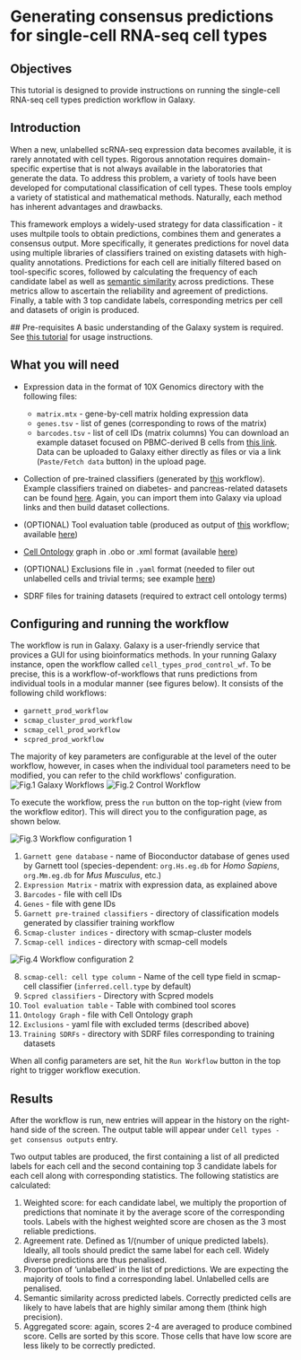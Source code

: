 # Generating consensus predictions for single-cell RNA-seq cell types

## Objectives
This tutorial is designed to provide instructions on running the single-cell RNA-seq cell types prediction workflow in Galaxy.

## Introduction 
When a new, unlabelled scRNA-seq expression data becomes available, it is rarely annotated with cell types. Rigorous annotation requires domain-specific expertise that is not always available in the laboratories that generate the data. To address this problem, a variety of tools have been developed for computational classification of cell types. These tools employ a variety of statistical and mathematical methods. Naturally, each method has inherent advantages and drawbacks. 

This framework employs a widely-used strategy for data classification - it uses multpile tools to obtain predictions, combines them and generates a consensus output. More specifically, it generates predictions for novel data using multiple libraries of classifiers trained on existing datasets with high-quality annotations. Predictions for each cell are initially filtered based on tool-specific scores, followed by calculating the frequency of each candidate label as well as [semantic similarity](https://en.wikipedia.org/wiki/Semantic_similarity) across predictions. These metrics allow to ascertain the reliability and agreement of predictions. Finally, a table with 3 top candidate labels, corresponding metrics per cell and datasets of origin is produced. 

## Pre-requisites 
A basic understanding of the Galaxy system is required. See [this tutorial](https://training.galaxyproject.org/training-material/topics/introduction/tutorials/galaxy-intro-short/tutorial.html) for usage instructions. 

## What you will need
* Expression data in the format of 10X Genomics directory with the following files: 
    * `matrix.mtx` - gene-by-cell matrix holding expression data 
    * `genes.tsv` - list of genes (corresponding to rows of the matrix)
    * `barcodes.tsv` - list of cell IDs (matrix columns)
You can download an example dataset focused on PBMC-derived B cells from [this link](https://www.ebi.ac.uk/gxa/sc/experiments/E-MTAB-6386/downloads). Data can be uploaded to Galaxy either directly as files or via a link (`Paste/Fetch data` button) in the upload page. 

* Collection of pre-trained classifiers (generated by [this](https://github.com/ebi-gene-expression-group/cell-types-train-control-workflow) workflow). Example classifiers trained on diabetes- and pancreas-related datasets can be found [here](https://www.ebi.ac.uk/~a_solovyev/prod_testing_data/diabetes_classifiers/). Again, you can import them into Galaxy via upload links and then build dataset collections.   

* (OPTIONAL) Tool evaluation table (produced as output of [this](https://github.com/ebi-gene-expression-group/cell-types-eval-control-workflow) workflow; available [here](https://www.ebi.ac.uk/~a_solovyev/prod_testing_data/tool_perf_pvals.tsv))
* [Cell Ontology](http://www.obofoundry.org/ontology/cl.html) graph in .obo or .xml format (available [here](https://www.ebi.ac.uk/~a_solovyev/prod_testing_data/cl-basic.obo))

* (OPTIONAL) Exclusions file in `.yaml` format (needed to filer out unlabelled cells and trivial terms; see example [here](https://www.ebi.ac.uk/~a_solovyev/prod_testing_data/exclusions.yaml))

* SDRF files for training datasets (required to extract cell ontology terms)

## Configuring and running the workflow 
The workflow is run in Galaxy. Galaxy is a user-friendly service that provices a GUI for using bioinformatics methods. In your running Galaxy instance, open the workflow called `cell_types_prod_control_wf`. To be precise, this is a workflow-of-workflows that runs predictions from individual tools in a modular manner (see figures below). It consists of the following child workflows: 
* `garnett_prod_workflow`
* `scmap_cluster_prod_workflow`
* `scmap_cell_prod_workflow`
* `scpred_prod_workflow`

The majority of key parameters are configurable at the level of the outer workflow, however, in cases when the individual tool parameters need to be modified, you can refer to the child workflows' configuration. 
![Fig.1 Galaxy Workflows](workflows.png)
![Fig.2 Control Workflow](control_wf.png)

To execute the workflow, press the `run` button on the top-right (view from the workflow editor). This will direct you to the configuration page, as shown below. 

![Fig.3 Workflow configuration 1](wf_config.png)
1. `Garnett gene database` - name of Bioconductor database of genes used by Garnett tool (species-dependent: `org.Hs.eg.db` for _Homo Sapiens_, `org.Mm.eg.db` for _Mus Musculus_, etc.)
2. `Expression Matrix` - matrix with expression data, as explained above
3. `Barcodes` - file with cell IDs 
4. `Genes` - file with gene IDs 
5. `Garnett pre-trained classifiers` - directory of classification models generated by classifier training workflow
6. `Scmap-cluster indices` - directory with scmap-cluster models
7. `Scmap-cell indices` - directory with scmap-cell models

![Fig.4 Workflow configuration 2](wf_config_2.png)

8. `scmap-cell: cell type column` - Name of the cell type field in scmap-cell classifier (`inferred.cell.type` by default)
9. `Scpred classifiers` - Directory with Scpred models
10. `Tool evaluation table` - Table with combined tool scores
11. `Ontology Graph` - file with Cell Ontology graph 
12. `Exclusions` - yaml file with excluded terms (described above)
13. `Training SDRFs` - directory with SDRF files corresponding to training datasets

When all config parameters are set, hit the `Run Workflow` button in the top right to trigger workflow execution. 

## Results 
After the workflow is run, new entries will appear in the history on the right-hand side of the screen. The output table will appear under `Cell types - get consensus outputs` entry. 

Two output tables are produced, the first containing a list of all predicted labels for each cell and the second containing top 3 candidate labels for each cell along with corresponding statistics. The following statistics are calculated: 

1) Weighted score: for each candidate label, we multiply the proportion of predictions that nominate it by the average score of the corresponding tools. Labels with the highest weighted score are chosen as the 3 most reliable predictions. 
2) Agreement rate. Defined as 1/(number of unique predicted labels). Ideally, all tools should predict the same label for each cell. Widely diverse predictions are thus penalised. 
3) Proportion of ‘unlabelled’ in the list of predictions. We are expecting the majority of tools to find a corresponding label. Unlabelled cells are penalised. 
4) Semantic similarity across predicted labels. Correctly predicted cells are likely to have labels that are highly similar among them (think high precision). 
5) Aggregated score: again, scores  2-4 are averaged to produce combined score. Cells are sorted by this score. Those cells that have low score are less likely to be correctly predicted. 



